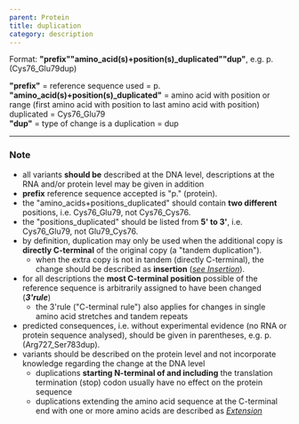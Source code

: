 ```yaml
---
parent: Protein
title: duplication
category: description
---
```


Format:  **"prefix""amino\_acid(s)+position(s)\_duplicated""dup"**,  e.g. p.(Cys76\_Glu79dup)

**"prefix"**  =  reference sequence used  =  p.<br>
**"amino_acid(s)+position(s)\_duplicated"**  =  amino acid with position or range (first amino acid with position to last amino acid with position) duplicated  =  Cys76\_Glu79<br>
**"dup"**  =  type of change is a duplication =  dup

---

### Note

*	all variants **should be** described at the DNA level, descriptions at the RNA and/or protein level may be given in addition
*	**prefix** reference sequence accepted is "p." (protein).
*	the "amino\_acids+positions\_duplicated" should contain **two different** positions, i.e. Cys76\_Glu79, not Cys76\_Cys76.
*	the "positions\_duplicated" should be listed from **5' to 3'**, i.e. Cys76\_Glu79, not Glu79\_Cys76.
*	by definition, duplication may only be used when the additional copy is **directly C-terminal** of the original copy (a "tandem duplication").
	*	when the extra copy is not in tandem (directly C-terminal), the change should be described as **insertion** ([_see Insertion_](/recommendations/protein/variant/insertion/)).
*	for all descriptions the **most C-terminal position** possible of the reference sequence is arbitrarily assigned to have been changed (_**3'rule**_)
	*	the 3'rule ("C-terminal rule") also applies for changes in single amino acid stretches and tandem repeats
*	predicted consequences, i.e. without experimental evidence (no RNA or protein sequence analysed), should be given in parentheses, e.g. p.(Arg727\_Ser783dup).
*	variants should be described on the protein level and not incorporate knowledge regarding the change at the DNA level
	*	duplications **starting N-terminal of and including** the translation termination (stop) codon usually have no effect on the protein sequence
	*	duplications extending the amino acid sequence at the C-terminal end with one or more amino acids are described as [_Extension_](/recommendations/protein/variant/extension)

